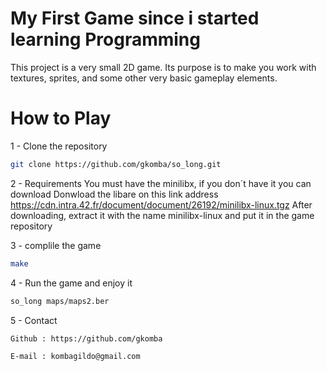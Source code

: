 # My First Game since i started learning Programming
This project is a very small 2D game.
Its purpose is to make you work with textures, sprites,
and some other very basic gameplay elements.

# How to Play

1 - Clone the repository
```bash
git clone https://github.com/gkomba/so_long.git
```

2 - Requirements
You must have the minilibx, if you don´t have it you can download
Donwload the libare on this link address
https://cdn.intra.42.fr/document/document/26192/minilibx-linux.tgz
After downloading, extract it with the name minilibx-linux and put it in the game repository

3 - complile the game
```bash
make
```

4 - Run the game and enjoy it
```bash
so_long maps/maps2.ber
```

5 - Contact
```bash
Github : https://github.com/gkomba

E-mail : kombagildo@gmail.com
```

